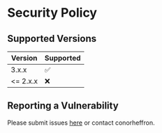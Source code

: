 # Security Policy

## Supported Versions

| Version | Supported          |
| ------- | ------------------ |
| 3.x.x   | :white_check_mark: |
| <= 2.x.x   | :x:                |

## Reporting a Vulnerability

Please submit issues [here](https://github.com/conorheffron/cron-job-sample/issues) or contact conorheffron.
